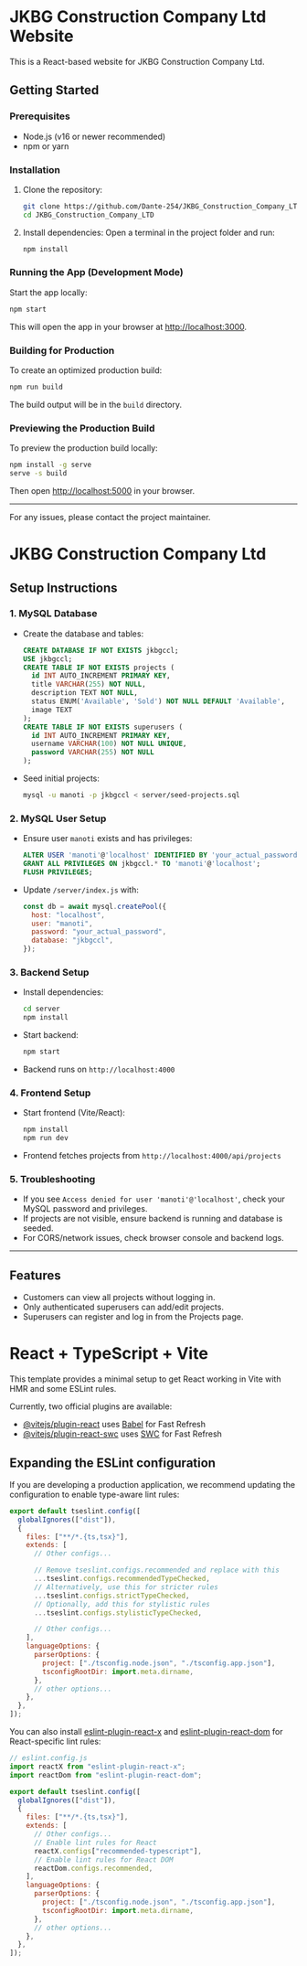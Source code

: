 # JKBG Construction Company Ltd Website

This is a React-based website for JKBG Construction Company Ltd.

## Getting Started

### Prerequisites

- Node.js (v16 or newer recommended)
- npm or yarn

### Installation

1. Clone the repository:
   ```bash
   git clone https://github.com/Dante-254/JKBG_Construction_Company_LTD.git
   cd JKBG_Construction_Company_LTD
   ```
2. Install dependencies:
   Open a terminal in the project folder and run:
   ```bash
   npm install
   ```

### Running the App (Development Mode)

Start the app locally:

```bash
npm start
```

This will open the app in your browser at [http://localhost:3000](http://localhost:3000).

### Building for Production

To create an optimized production build:

```bash
npm run build
```

The build output will be in the `build` directory.

### Previewing the Production Build

To preview the production build locally:

```bash
npm install -g serve
serve -s build
```

Then open [http://localhost:5000](http://localhost:5000) in your browser.

---

For any issues, please contact the project maintainer.

# JKBG Construction Company Ltd

## Setup Instructions

### 1. MySQL Database

- Create the database and tables:
  ```sql
  CREATE DATABASE IF NOT EXISTS jkbgccl;
  USE jkbgccl;
  CREATE TABLE IF NOT EXISTS projects (
    id INT AUTO_INCREMENT PRIMARY KEY,
    title VARCHAR(255) NOT NULL,
    description TEXT NOT NULL,
    status ENUM('Available', 'Sold') NOT NULL DEFAULT 'Available',
    image TEXT
  );
  CREATE TABLE IF NOT EXISTS superusers (
    id INT AUTO_INCREMENT PRIMARY KEY,
    username VARCHAR(100) NOT NULL UNIQUE,
    password VARCHAR(255) NOT NULL
  );
  ```
- Seed initial projects:
  ```sh
  mysql -u manoti -p jkbgccl < server/seed-projects.sql
  ```

### 2. MySQL User Setup

- Ensure user `manoti` exists and has privileges:
  ```sql
  ALTER USER 'manoti'@'localhost' IDENTIFIED BY 'your_actual_password';
  GRANT ALL PRIVILEGES ON jkbgccl.* TO 'manoti'@'localhost';
  FLUSH PRIVILEGES;
  ```
- Update `/server/index.js` with:
  ```js
  const db = await mysql.createPool({
    host: "localhost",
    user: "manoti",
    password: "your_actual_password",
    database: "jkbgccl",
  });
  ```

### 3. Backend Setup

- Install dependencies:
  ```sh
  cd server
  npm install
  ```
- Start backend:
  ```sh
  npm start
  ```
- Backend runs on `http://localhost:4000`

### 4. Frontend Setup

- Start frontend (Vite/React):
  ```sh
  npm install
  npm run dev
  ```
- Frontend fetches projects from `http://localhost:4000/api/projects`

### 5. Troubleshooting

- If you see `Access denied for user 'manoti'@'localhost'`, check your MySQL password and privileges.
- If projects are not visible, ensure backend is running and database is seeded.
- For CORS/network issues, check browser console and backend logs.

---

## Features

- Customers can view all projects without logging in.
- Only authenticated superusers can add/edit projects.
- Superusers can register and log in from the Projects page.

# React + TypeScript + Vite

This template provides a minimal setup to get React working in Vite with HMR and some ESLint rules.

Currently, two official plugins are available:

- [@vitejs/plugin-react](https://github.com/vitejs/vite-plugin-react/blob/main/packages/plugin-react) uses [Babel](https://babeljs.io/) for Fast Refresh
- [@vitejs/plugin-react-swc](https://github.com/vitejs/vite-plugin-react/blob/main/packages/plugin-react-swc) uses [SWC](https://swc.rs/) for Fast Refresh

## Expanding the ESLint configuration

If you are developing a production application, we recommend updating the configuration to enable type-aware lint rules:

```js
export default tseslint.config([
  globalIgnores(["dist"]),
  {
    files: ["**/*.{ts,tsx}"],
    extends: [
      // Other configs...

      // Remove tseslint.configs.recommended and replace with this
      ...tseslint.configs.recommendedTypeChecked,
      // Alternatively, use this for stricter rules
      ...tseslint.configs.strictTypeChecked,
      // Optionally, add this for stylistic rules
      ...tseslint.configs.stylisticTypeChecked,

      // Other configs...
    ],
    languageOptions: {
      parserOptions: {
        project: ["./tsconfig.node.json", "./tsconfig.app.json"],
        tsconfigRootDir: import.meta.dirname,
      },
      // other options...
    },
  },
]);
```

You can also install [eslint-plugin-react-x](https://github.com/Rel1cx/eslint-react/tree/main/packages/plugins/eslint-plugin-react-x) and [eslint-plugin-react-dom](https://github.com/Rel1cx/eslint-react/tree/main/packages/plugins/eslint-plugin-react-dom) for React-specific lint rules:

```js
// eslint.config.js
import reactX from "eslint-plugin-react-x";
import reactDom from "eslint-plugin-react-dom";

export default tseslint.config([
  globalIgnores(["dist"]),
  {
    files: ["**/*.{ts,tsx}"],
    extends: [
      // Other configs...
      // Enable lint rules for React
      reactX.configs["recommended-typescript"],
      // Enable lint rules for React DOM
      reactDom.configs.recommended,
    ],
    languageOptions: {
      parserOptions: {
        project: ["./tsconfig.node.json", "./tsconfig.app.json"],
        tsconfigRootDir: import.meta.dirname,
      },
      // other options...
    },
  },
]);
```
